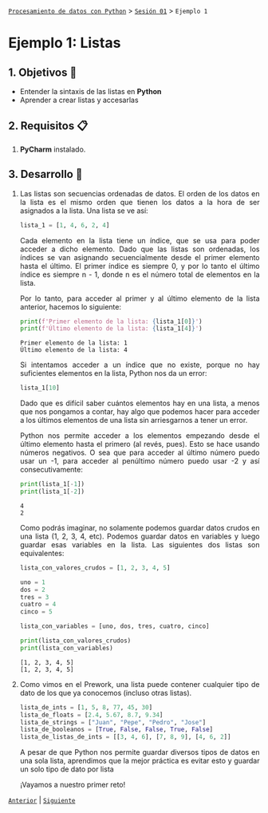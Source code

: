 [`Procesamiento de datos con Python`](../../Readme.md) > [`Sesión 01`](../Readme.md) > `Ejemplo 1`

# Ejemplo 1: Listas 

<div style="text-align: justify;">

## 1. Objetivos :dart:

- Entender la sintaxis de las listas en **Python**
- Aprender a crear listas y accesarlas

## 2. Requisitos :clipboard:

1. **PyCharm** instalado.

## 3. Desarrollo :rocket:

1. Las listas son secuencias ordenadas de datos. El orden de los datos en la lista es el mismo orden que tienen los datos a la hora de ser asignados a la lista. Una lista se ve así:

    ```python
    lista_1 = [1, 4, 6, 2, 4]
    ```

    Cada elemento en la lista tiene un índice, que se usa para poder acceder a dicho elemento. Dado que las listas son ordenadas, los índices se van asignando secuencialmente desde el primer elemento hasta el último. El primer índice es siempre 0, y por lo tanto el último índice es siempre n - 1, donde n es el número total de elementos en la lista.

    Por lo tanto, para acceder al primer y al último elemento de la lista anterior, hacemos lo siguiente:

    ```python
    print(f'Primer elemento de la lista: {lista_1[0]}')
    print(f'Último elemento de la lista: {lista_1[4]}')
    ```

    ```
    Primer elemento de la lista: 1
    Último elemento de la lista: 4
    ```

    Si intentamos acceder a un índice que no existe, porque no hay suficientes elementos en la lista, Python nos da un error:

    ```python
    lista_1[10]
    ```

    Dado que es difícil saber cuántos elementos hay en una lista, a menos que nos pongamos a contar, hay algo que podemos hacer para acceder a los últimos elementos de una lista sin arriesgarnos a tener un error.

    Python nos permite acceder a los elementos empezando desde el último elemento hasta el primero (al revés, pues). Esto se hace usando números negativos. O sea que para acceder al último número puedo usar un -1, para acceder al penúltimo número puedo usar -2 y así consecutivamente:

    ```python
    print(lista_1[-1])
    print(lista_1[-2])
    ```

    ```
    4
    2
    ```

    Como podrás imaginar, no solamente podemos guardar datos crudos en una lista (1, 2, 3, 4, etc). Podemos guardar datos en variables y luego guardar esas variables en la lista. Las siguientes dos listas son equivalentes:

    ```python
    lista_con_valores_crudos = [1, 2, 3, 4, 5]

    uno = 1
    dos = 2
    tres = 3
    cuatro = 4
    cinco = 5

    lista_con_variables = [uno, dos, tres, cuatro, cinco]

    print(lista_con_valores_crudos)
    print(lista_con_variables)
    ```

    ```
    [1, 2, 3, 4, 5]
    [1, 2, 3, 4, 5]
    ```

2. Como vimos en el Prework, una lista puede contener cualquier tipo de dato de los que ya conocemos (incluso otras listas).

    ```python
    lista_de_ints = [1, 5, 8, 77, 45, 30]
    lista_de_floats = [2.4, 5.67, 8.7, 9.34]
    lista_de_strings = ["Juan", "Pepe", "Pedro", "Jose"]
    lista_de_booleanos = [True, False, False, True, False]
    lista_de_listas_de_ints = [[3, 4, 6], [7, 8, 9], [4, 6, 2]]
    ```

    A pesar de que Python nos permite guardar diversos tipos de datos en una sola lista, aprendimos que la mejor práctica es evitar esto y guardar un solo tipo de dato por lista

    ¡Vayamos a nuestro primer reto!
    

[`Anterior`](../Readme.md) | [`Siguiente`](../Readme.md)

</div>